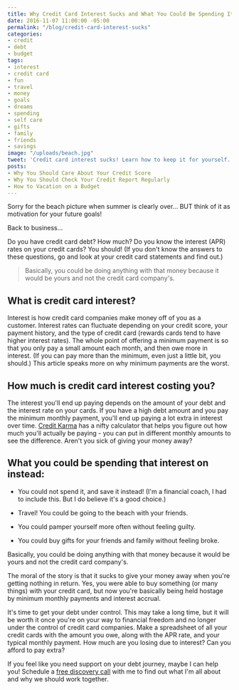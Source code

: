 ```yaml
---
title: Why Credit Card Interest Sucks and What You Could Be Spending It On Instead
date: 2016-11-07 11:00:00 -05:00
permalink: "/blog/credit-card-interest-sucks"
categories:
- credit
- debt
- budget
tags:
- interest
- credit card
- fun
- travel
- money
- goals
- dreams
- spending
- self care
- gifts
- family
- friends
- savings
image: "/uploads/beach.jpg"
tweet: 'Credit card interest sucks! Learn how to keep it for yourself. #credit'
posts:
- Why You Should Care About Your Credit Score
- Why You Should Check Your Credit Report Regularly
- How to Vacation on a Budget
---
```


Sorry for the beach picture when summer is clearly over... BUT think of it as motivation for your future goals!

Back to business...

Do you have credit card debt? How much? Do you know the interest (APR) rates on your credit cards? You should! (If you don't know the answers to these questions, go and look at your credit card statements and find out.)

> Basically, you could be doing anything with that money because it would be yours and not the credit card company's.

## What is credit card interest?

Interest is how credit card companies make money off of you as a customer. Interest rates can fluctuate depending on your credit score, your payment history, and the type of credit card (rewards cards tend to have higher interest rates). The whole point of offering a minimum payment is so that you only pay a small amount each month, and then owe more in interest. (If you can pay more than the minimum, even just a little bit, you should.) This article speaks more on why minimum payments are the worst.

## How much is credit card interest costing you?

The interest you'll end up paying depends on the amount of your debt and the interest rate on your cards. If you have a high debt amount and you pay the minimum monthly payment, you'll end up paying a lot extra in interest over time. [Credit Karma](https://www.creditkarma.com/calculators/debtrepayment) has a nifty calculator that helps you figure out how much you'll actually be paying - you can put in different monthly amounts to see the difference. Aren't you sick of giving your money away?

## What you could be spending that interest on instead:

* You could not spend it, and save it instead! (I'm a financial coach, I had to include this. But I do believe it's a good choice.)

* Travel! You could be going to the beach with your friends.

* You could pamper yourself more often without feeling guilty.

* You could buy gifts for your friends and family without feeling broke.

Basically, you could be doing anything with that money because it would be yours and not the credit card company's.

The moral of the story is that it sucks to give your money away when you're getting nothing in return. Yes, you were able to buy something (or many things) with your credit card, but now you're basically being held hostage by minimum monthly payments and interest accrual.

It's time to get your debt under control. This may take a long time, but it will be worth it once you're on your way to financial freedom and no longer under the control of credit card companies. Make a spreadsheet of all your credit cards with the amount you owe, along with the APR rate, and your typical monthly payment. How much are you losing due to interest? Can you afford to pay extra?

If you feel like you need support on your debt journey, maybe I can help you! Schedule a [free discovery call](/coaching) with me to find out what I'm all about and why we should work together.